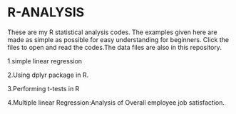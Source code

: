 # R-ANALYSIS
These are my R statistical analysis codes.
The examples given here are made as simple as possible for easy understanding for beginners.
Click the files to open and read the codes.The data files are also in this repository.

1.simple linear regression

2.Using dplyr package in R.

3.Performing t-tests in R

4.Multiple linear Regression:Analysis of Overall employee job satisfaction.



